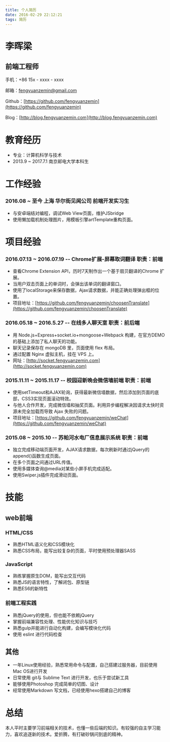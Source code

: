 ```yaml
---
title: 个人简历
date: 2016-02-29 22:12:21
tags: 简历
---
```

# 李晖梁
## 前端工程师

手机：+86 15x - xxxx - xxxx

邮箱：fengyuanzemin@gmail.com

Github：[https://github.com/fengyuanzemin](https://github.com/fengyuanzemin)

Blog：[http://blog.fengyuanzemin.com](http://blog.fengyuanzemin.com)

<!--more-->

# 教育经历
* 专业：计算机科学与技术
* 2013.9 ~ 2017.7.1  南京邮电大学本科生

# 工作经验
### 2016.08 ~ 至今  上海  华尔街见闻公司  前端开发实习生* 与安卓端结对编程，调试Web View页面，维护JSbridge
* 使用懒加载机制处理图片，用模板引擎artTemplate重构页面。

# 项目经验

### 2016.07.13 ~ 2016.07.19  --  Chrome扩展-屏幕取词翻译    职责：前端* 查看Chrome Extension API，历时7天制作出一个基于扇贝翻译的Chrome 扩展。
* 当用户双击页面上的单词时，会弹出该单词的翻译窗口。
* 使用了localStorage来保存数据，Ajax请求数据，并能正确处理弹出框的位置。
* 项目地址：[https://github.com/fengyuanzemin/choosenTranslate](https://github.com/fengyuanzemin/choosenTranslate)


### 2016.05.18 ~ 2016.5.27  --  在线多人聊天室    职责：前后端* 用 Node.js+Express+socket.io+mongoose+Webpack 构建，在官方DEMO的基础上添加了私人聊天的功能。
* 聊天记录保存在 mongoDB 里，页面使用 flex 布局。
* 通过配置 Nginx 虚拟主机，挂在 VPS 上。 
* 网址：[http://socket.fengyuanzemin.com](http://socket.fengyuanzemin.com)

### 2015.11.11 ~ 2015.11.17  --  校园迎新晚会微信墙前端    职责：前端* 使用setTimeout和AJAX轮询，获得最新微信墙数据，然后添加到页面的底部，CSS3实现页面滚动特效。
* 与他人合作开发，完成微信墙和抽奖页面。利用异步编程解决因请求太快时资源未完全加载而导致 Ajax 失败的问题。
* 项目地址：[https://github.com/fengyuanzemin/weChat](https://github.com/fengyuanzemin/weChat)### 2015.08 ~ 2015.10  --  苏帕河水电厂信息展示系统   职责：前端* 独立完成移动端页面开发，AJAX请求数据，每次刷新时通过jQuery的append()函数生成页面。
* 在多个页面之间通过URL传值。
* 使用多媒体查询@media对某些小屏手机完成适配。
* 使用Swiper.js插件完成滑动页面。 

# 技能
## web前端

### HTML/CSS
* 熟悉HTML语义化和CSS模块化
* 熟悉CSS布局，能写出较复杂的页面，平时使用预处理器SASS

### JavaScript
* 熟练掌握原生DOM，能写出交互代码
* 熟悉JS的语言特性，了解闭包、原型链
* 熟悉ES6的新特性

### 前端工程实践 
*  熟悉jQuery的使用，但也能不依赖jQuery 
* 掌握前端兼容性处理、性能优化知识与技巧
* 熟悉gulp并能进行自动化构建，会编写模块化代码
* 使用 eslint 进行代码检查

## 其他
* 一年Linux使用经验，熟悉常用命令与配置，自己搭建过服务器，目前使用Mac OS进行开发
* 日常使用 git与 Sublime Text 进行开发，也乐于尝试新工具
* 能够使用Photoshop 完成简单的切图、设计
* 经常使用Markdown 写文档，已经使用hexo搭建自己的博客

# 总结
本人平时主要学习前端相关的技术，也懂一些后端的知识。有较强的自主学习能力，喜欢追逐新的技术。爱折腾，有打破砂锅问到底的精神。



